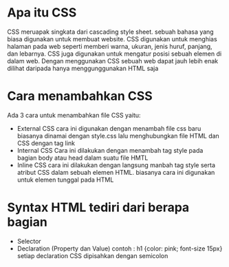 # Apa itu CSS
CSS meruapak singkata dari cascading style sheet. sebuah bahasa yang biasa digunakan untuk membuat website. CSS digunakan untuk menghias halaman pada web seperti memberi warna, ukuran, jenis huruf, panjang, dan lebarnya. CSS juga digunakan untuk mengatur posisi sebuah elemen di dalam web. Dengan menggunakan CSS sebuah web dapat jauh lebih enak dilihat daripada hanya menggunggunakan HTML saja

# Cara menambahkan CSS
Ada 3 cara untuk menambahkan file CSS yaitu:
- External CSS
cara ini digunakan dengan menambah file css baru biasanya dinamai dengan style.css lalu menghubungkan file HTML dan CSS dengan tag link
- Internal CSS
Cara ini dilakukan dengan menambah tag style pada bagian body atau head dalam suatu file HMTL
- Inline CSS
cara ini dilakukan dengan langsung manbah tag style serta atribut CSS dalam sebuah elemen HTML. biasanya cara ini digunakan untuk elemen tunggal pada HTML

# Syntax HTML tediri dari berapa bagian
- Selector
- Declaration (Property dan Value)
contoh : h1 {color: pink; font-size 15px}
setiap declaration CSS dipisahkan dengan semicolon



